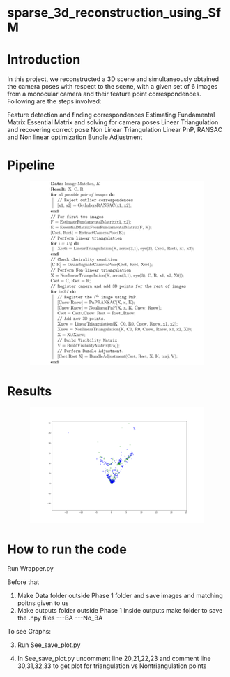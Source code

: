 # sparse_3d_reconstruction_using_SfM

# Introduction
In this project, we reconstructed a 3D scene and simultaneously obtained the camera poses with respect to the scene, with a given set of 6 images from a monocular camera and their feature point correspondences. Following are the steps involved:

Feature detection and finding correspondences
Estimating Fundamental Matrix
Essential Matrix and solving for camera poses
Linear Triangulation and recovering correct pose
Non Linear Triangulation
Linear PnP, RANSAC and Non linear optimization
Bundle Adjustment

# Pipeline
<p align="center">
 <img src="images/pipeline.png" width="400"/>
</p>

# Results
<p align="center">
 <img src="images/Results.png" width="400"/>
</p>

# How to run the code
Run Wrapper.py 

Before that 
1. Make Data folder outside Phase 1 folder and save images and matching poitns given to us
2. Make outputs folder outside Phase 1
   Inside outputs make folder to save the .npy files
              ---BA
              ---No_BA
          


To see Graphs:

3. Run See_save_plot.py

4. In See_save_plot.py uncomment line 20,21,22,23 and comment line 30,31,32,33 to get plot for triangulation vs Nontriangulation points
